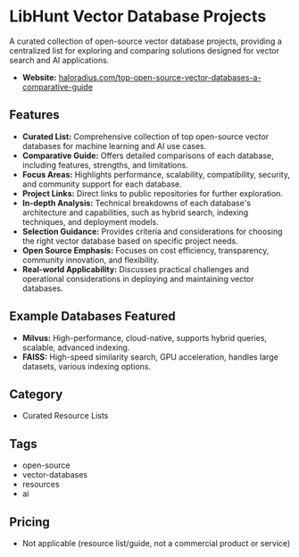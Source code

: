 # LibHunt Vector Database Projects

A curated collection of open-source vector database projects, providing a centralized list for exploring and comparing solutions designed for vector search and AI applications.

- **Website:** [haloradius.com/top-open-source-vector-databases-a-comparative-guide](https://haloradius.com/top-open-source-vector-databases-a-comparative-guide/)

## Features

- **Curated List:** Comprehensive collection of top open-source vector databases for machine learning and AI use cases.
- **Comparative Guide:** Offers detailed comparisons of each database, including features, strengths, and limitations.
- **Focus Areas:** Highlights performance, scalability, compatibility, security, and community support for each database.
- **Project Links:** Direct links to public repositories for further exploration.
- **In-depth Analysis:** Technical breakdowns of each database's architecture and capabilities, such as hybrid search, indexing techniques, and deployment models.
- **Selection Guidance:** Provides criteria and considerations for choosing the right vector database based on specific project needs.
- **Open Source Emphasis:** Focuses on cost efficiency, transparency, community innovation, and flexibility.
- **Real-world Applicability:** Discusses practical challenges and operational considerations in deploying and maintaining vector databases.

## Example Databases Featured
- **Milvus:** High-performance, cloud-native, supports hybrid queries, scalable, advanced indexing.
- **FAISS:** High-speed similarity search, GPU acceleration, handles large datasets, various indexing options.

## Category
- Curated Resource Lists

## Tags
- open-source
- vector-databases
- resources
- ai

## Pricing
- Not applicable (resource list/guide, not a commercial product or service)